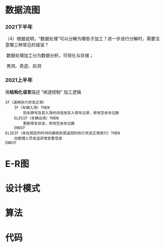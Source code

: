# 数据流图

### 2021下半年

（4）根据说明，“数据处理”可以分解为哪些子加工？进一步进行分解时，需要注意哪三种常见的错误？

​    数据处理加工分为数据分析，可视化与存储；

​    黑洞、奇迹、灰洞 

### 2021上半年

用**结构化语言**描述 “闸道控制” 加工逻辑

```
IF（道闸执行状态正常）
	IF（车辆入场）THEN
		将车牌号及其入场时间信息存入停车记录，修改空余车位数
	ELESIF（车辆出场）THEN
		更新停车状态，修改空余车位数
	ENDIF
ELSEIF（未在规定的时间内接收到其返回的执行状态正常放行）THEN
	向管理人员发送异常告警信息
ENDIF
```



# E-R图

# 设计模式

# 算法

# 代码

